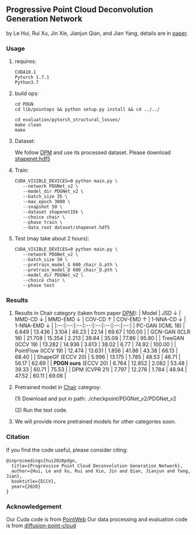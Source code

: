 ## Progressive Point Cloud Deconvolution Generation Network

by Le Hui, Rui Xu, Jin Xie, Jianjun Qian, and  Jian Yang, details are in [paper]( https://www.ecva.net/papers/eccv_2020/papers_ECCV/papers/123600392.pdf).

### Usage

1. requires:

   ```
   CUDA10.1
   Pytorch 1.7.1
   Python3.7
   ```

2. build ops:

   ```
   cd PDGN
   cd lib/pointops && python setup.py install && cd ../../
   
   cd evaluation/pytorch_structural_losses/
   make clean
   make
   ```

3. Dataset:

   We follow [DPM](https://github.com/luost26/diffusion-point-cloud) and use its processed dataset.
   Please download [shapenet.hdf5](https://drive.google.com/drive/folders/1Su0hCuGFo1AGrNb_VMNnlF7qeQwKjfhZ)
   

4. Train:

   ```
   CUDA_VISIBLE_DEVICES=0 python main.py \
      --network PDGNet_v2 \
      --model_dir PDGNet_v2 \
      --batch_size 35 \
      --max_epoch 3000 \
      --snapshot 50 \
      --dataset shapenet15k \
      --choice chair \
      --phase train \
      --data_root dataset/shapenet.hdf5
   ```

5. Test (may take about 2 hours):
   
   ```
   CUDA_VISIBLE_DEVICES=0 python main.py \
      --network PDGNet_v2 \
      --batch_size 50 \
      --pretrain_model_G 600_chair_G.pth \
      --pretrain_model_D 600_chair_D.pth \
      --model_dir PDGNet_v2 \
      --choice chair \
      --phase test
   ```

### Results
1. Results in Chair category (taken from paper [DPM](https://arxiv.org/pdf/2103.01458.pdf)):
   | Model | JSD &#8595; | MMD-CD &#8595; | MMD-EMD &#8595; | COV-CD &#8593; | COV-EMD &#8593; | 1-NNA-CD &#8595; | 1-NNA-EMD &#8595; |
   |:--:|:--:|:--:|:--:|:--:|:--:|:--:|:--:|
   | PC-GAN (ICML 18) | 6.649 | 13.436 | 3.104 | 46.23 | 22.14 | 69.67 | 100.00 |
   | GCN-GAN (ICLR 18) | 21.708 | 15.354 | 2.213 | 39.84 | 35.09 | 77.86 | 95.80 |
   | TreeGAN (ICCV 19) | 13.282 | 14.936 | 3.613 | 38.02 | 6.77 | 74.92 | 100.00 |
   | PointFlow (ICCV 19) | 12.474 | 13.631 | 1.856 | 41.86 | 43.38 | 66.13 | 68.40 |
   | ShapeGF (ECCV 20) | 5.996 | 13.175 | 1.785 | 48.53 | 46.71 | 56.17 | 62.69 |
   | **PDGN ours** (ECCV 20) | 6.764 | 12.852 | 2.082 | 53.48 | 39.33 | 60.71 | 75.53 |
   | DPM (CVPR 21) | 7.797 | 12.276 | 1.784 | 48.94 | 47.52 | 60.11 | 69.06 |

2. Pretrained model in [Chair](https://drive.google.com/drive/folders/1V3NE5Xt__UI4EpgEPcbfb7qVfdalPM_k?usp=sharing) categroy:

   (1) Download and put in path: ./checkpoint/PDGNet_v2/PDGNet_v2
   
   (2) Run the test code.

3. We will provide more pretrained models for other categories soon.

### Citation

If you find the code useful, please consider citing:

```
@inproceedings{hui2020pdgn,
  title={Progressive Point Cloud Deconvolution Generation Network},
  author={Hui, Le and Xu, Rui and Xie, Jin and Qian, Jianjun and Yang, Jian},
  booktitle={ECCV},
  year={2020}
}
```

### Acknowledgement

Our Cuda code is from [PointWeb](https://github.com/hszhao/PointWeb)
Our data processing and evaluation code is from [diffusion-point-cloud](https://github.com/luost26/diffusion-point-cloud)
